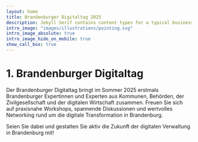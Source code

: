 ```yaml
---
layout: home
title: Brandenburger Digitaltag 2025
description: Jekyll Serif contains content types for a typical business website. The theme is fully responsive, blazing fast and artfully illustrated.
intro_image: "images/illustrations/pointing.svg"
intro_image_absolute: true
intro_image_hide_on_mobile: true
show_call_box: true
---
```


# 1. Brandenburger Digitaltag

Der Brandenburger Digitaltag bringt im Sommer 2025 erstmals Brandenburger Expertinnen und Experten aus Kommunen, Behörden, der Zivilgesellschaft und der digitalen Wirtschaft zusammen. Freuen Sie sich auf praxisnahe Workshops, spannende Diskussionen und wertvolles Networking rund um die digitale Transformation in Brandenburg.

Seien Sie dabei und gestalten Sie aktiv die Zukunft der digitalen Verwaltung in Brandenburg mit!
